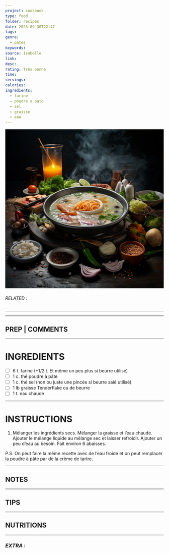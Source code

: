 ```yaml
---
project: cookbook
type: food
folder: recipes
date: 2023-09-30T22:47
tags: 
genre:
  - pates
keywords: 
source: Isabelle
link: 
desc: 
rating: Très bonne
time: 
servings: 
calories: 
ingredients:
  - farine
  - poudre a pate
  - sel
  - graisse
  - eau
---
```


![IMAGE](_default.png)

###### *RELATED* : 
---


---
## PREP | COMMENTS



---
# INGREDIENTS

- [ ] 6 t. farine (+1/2 t. Et même un peu plus si beurre utilisé)
- [ ] 1 c. thé poudre à pâte
- [ ] 1 c. thé sel (non ou juste une pincée si beurre salé utilisé)
- [ ] 1 lb graisse Tenderflake ou de beurre
- [ ] 1 t. eau chaude

---
# INSTRUCTIONS

1. Mélanger les ingrédients secs. Mélanger la graisse et l’eau chaude. Ajouter le mélange liquide au mélange sec et laisser refroidir. Ajouter un peu d’eau au besoin. Fait environ 6 abaisses.

P.S. On peut faire la même recette avec de l’eau froide et on peut remplacer la poudre à pâte par de la crème de tartre.

---
## NOTES



---
## TIPS



---
## NUTRITIONS



---
### *EXTRA* :



